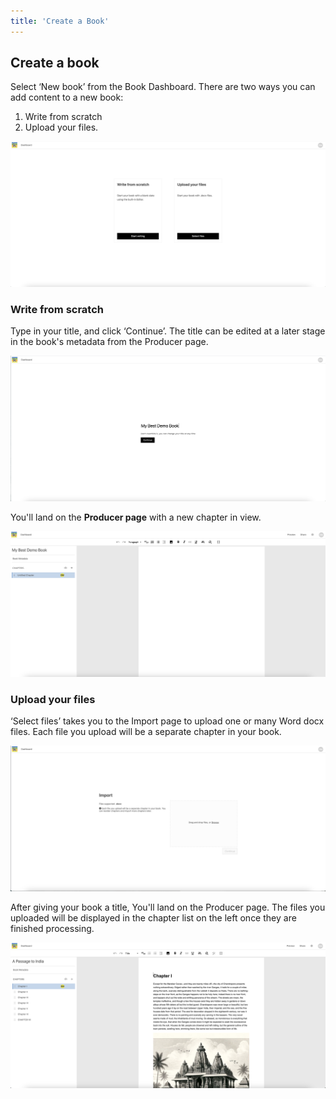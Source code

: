 ```yaml
---
title: 'Create a Book'
---
```


## Create a book

Select ‘New book’ from the Book Dashboard. There are two ways you can add content to a new book:

1. Write from scratch
2. Upload your files.

![New book page](../../../static/img/create-book.png)

### Write from scratch

Type in your title, and click ‘Continue’. The title can be edited at a later stage in the book's metadata from the Producer page.

![Enter a book title](../../../static/img/enter-book-title.png)

You'll land on the **Producer page** with a new chapter in view.

![First chapter](../../../static/img/first-chapter.png)

### Upload your files

‘Select files’ takes you to the Import page to upload one or many Word docx files. Each file you upload will be a separate chapter in your book.

![Import Word docx files in bulk](../../../static/img/bulk-import.png)

After giving your book a title, You'll land on the Producer page. The files you uploaded will be displayed in the chapter list on the left once they are finished processing.

![Files uploaded in the producer page](../../../static/img/producer.png)
